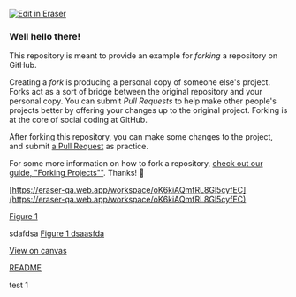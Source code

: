 <p><a target="_blank" href="https://eraser-qa.web.app/workspace/oK6kiAQmfRL8Gl5cyfEC" id="edit-in-eraser-github-link"><img alt="Edit in Eraser" src="https://firebasestorage.googleapis.com/v0/b/second-petal-295822.appspot.com/o/images%2Fgithub%2FOpen%20in%20Eraser.svg?alt=media&amp;token=968381c8-a7e7-472a-8ed6-4a6626da5501"></a></p>

### Well hello there!
This repository is meant to provide an example for _forking_ a repository on GitHub.

Creating a _fork_ is producing a personal copy of someone else's project. Forks act as a sort of bridge between the original repository and your personal copy. You can submit _Pull Requests_ to help make other people's projects better by offering your changes up to the original project. Forking is at the core of social coding at GitHub.

After forking this repository, you can make some changes to the project, and submit [﻿a Pull Request](https://github.com/octocat/Spoon-Knife/pulls) as practice.

For some more information on how to fork a repository, [﻿check out our guide, "Forking Projects""](http://guides.github.com/overviews/forking/). Thanks! :sparkling_heart:

[﻿https://eraser-qa.web.app/workspace/oK6kiAQmfRL8Gl5cyfEC](https://eraser-qa.web.app/workspace/oK6kiAQmfRL8Gl5cyfEC) 

[﻿Figure 1](https://eraser-qa.web.app/workspace/oK6kiAQmfRL8Gl5cyfEC?elements=J0LgTe64cOPi976ll9bwpw) 

sdafdsa [﻿Figure 1 dsaasfda](https://eraser-qa.web.app/workspace/oK6kiAQmfRL8Gl5cyfEC?elements=J0LgTe64cOPi976ll9bwpw) 

[﻿View on canvas](https://eraser-qa.web.app/workspace/oK6kiAQmfRL8Gl5cyfEC?elements=xpSmytnIhXtjsC5lH7vpeA) 

 [﻿README](https://eraser-qa.web.app/workspace/cZaKMnmyzf2PgW7hpQ1J) 



test 1




<!--- Eraser file: https://eraser-qa.web.app/workspace/oK6kiAQmfRL8Gl5cyfEC --->